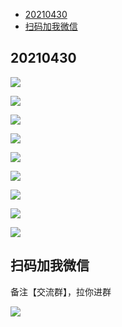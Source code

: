   - [20210430](#20210430)
  - [扫码加我微信](#扫码加我微信)

## 20210430









![](https://gitee.com/dongxingbo/Picture/raw/master//Wechat/Article/2021/%E5%9B%9B%E6%9C%88//20210430213117.png)

![](https://gitee.com/dongxingbo/Picture/raw/master//Wechat/Article/2021/%E5%9B%9B%E6%9C%88//20210430205031.jpg)



![](https://gitee.com/dongxingbo/Picture/raw/master//Wechat/Article/2021/%E5%9B%9B%E6%9C%88//20210430212931.png)



![](https://gitee.com/dongxingbo/Picture/raw/master//Wechat/Article/2021/%E5%9B%9B%E6%9C%88//20210430213253.jpg)

![](G:\研究生\Blog\WECHAT\图片资料\微信群聊天概况\20210430\Screenshot_2021-04-30-17-11-55-616_com.tencent.mm.jpg)



![](https://gitee.com/dongxingbo/Picture/raw/master//Wechat/Article/2021/%E5%9B%9B%E6%9C%88//20210430211012.jpg)

![](https://gitee.com/dongxingbo/Picture/raw/master//Wechat/Article/2021/%E5%9B%9B%E6%9C%88//20210430211006.jpg)





![](https://gitee.com/dongxingbo/Picture/raw/master//Wechat/Article/2021/%E5%9B%9B%E6%9C%88//20210430213449.png)

![](https://gitee.com/dongxingbo/Picture/raw/master//Wechat/Article/2021/%E5%9B%9B%E6%9C%88//20210430214103.png)



## 扫码加我微信

备注【交流群】，拉你进群

![](https://github.com/ZhongYi-LinuxDriverDev/EmbeddedSoftwareEngineerInterview/blob/main/%E7%A7%8B%E6%8B%9B%E9%9D%A2%E7%BB%8F%E6%80%BB%E7%BB%93/%E4%B8%AA%E4%BA%BA%E4%BA%8C%E7%BB%B4%E7%A0%81-%E7%BE%8E%E5%8C%96.png)
